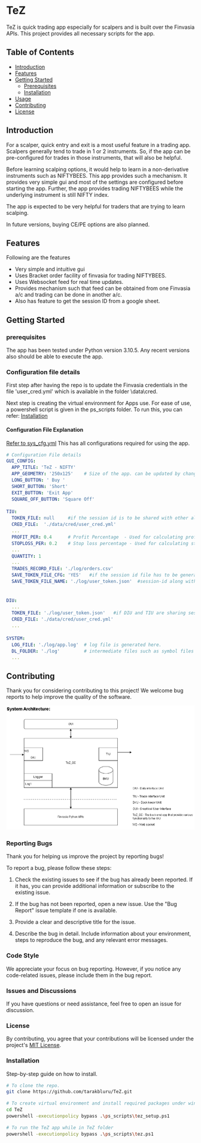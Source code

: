 # TeZ
TeZ is quick trading app especially for scalpers and is built over the Finvasia APIs.
This project provides all necessary scripts for the app.

## Table of Contents

- [Introduction](#introduction)
- [Features](#features)
- [Getting Started](#getting-started)
  - [Prerequisites](#prerequisites)
  - [Installation](#installation)
- [Usage](#usage)
- [Contributing](#contributing)
- [License](#license)

## Introduction

For a scalper, quick entry and exit is a most useful feature in a trading app. Scalpers generally tend to trade in 1 or 2 instruments. So, if the app can be pre-configured for trades in those instruments, that will also be helpful.

Before learning scalping options, it would help to learn in a non-derivative instruments such as NIFTYBEES. This app provides such a mechanism. It provides very simple gui and most of the settings are configured before starting the app. Further, the app provides trading NIFTYBEES while the underlying instrument is still NIFTY index.

The app is expected to be very helpful for traders that are trying to learn scalping.

In future versions, buying CE/PE options are also planned.

## Features
Following are the features

- Very simple and intuitive gui
- Uses Bracket order facility of finvasia for trading NIFTYBEES.
- Uses Websocket feed for real time updates.
- Provides mechanism such that feed can be obtained from one Finvasia a/c and trading can be done in another a/c.
- Also has feature to get the session ID from a google sheet.

## Getting Started

### prerequisites
The app has been tested under Python version 3.10.5. Any recent versions also should be able to execute the app.

### Configuration file details
First step after having the repo is to update the Finvasia credentials in the file 'user_cred.yml' which is available in the folder
\data\cred.

Next step is creating the virtual environment for Apps use. For ease of use, a powershell script is given in the ps_scripts folder. To run this, 
you can refer: [Installation](#installation)


#### Configuration File Explanation
[Refer to sys_cfg.yml](/data/sys_cfg.yml) This has all configurations required for using the app.

```yaml
# Configuration File details
GUI_CONFIG:  
  APP_TITLE: 'TeZ - NIFTY'
  APP_GEOMETRY: '250x125'    # Size of the app. can be updated by changing here.
  LONG_BUTTON: ' Buy '
  SHORT_BUTTON: 'Short'
  EXIT_BUTTON: 'Exit App'
  SQUARE_OFF_BUTTON: 'Square Off'

TIU:
  TOKEN_FILE: null     #if the session id is to be shared with other algos, the session id file is given here.
  CRED_FILE:  './data/cred/user_cred.yml' 
  ...
  PROFIT_PER: 0.4      # Profit Percentage  - Used for calculating profit points 
  STOPLOSS_PER: 0.2    # Stop loss percentage - Used for calculating stoploss points 
  ...
  QUANTITY: 1
  ...
  TRADES_RECORD_FILE: './log/orders.csv'
  SAVE_TOKEN_FILE_CFG: 'YES'   #if the session id file has to be generated, make this as 'YES'
  SAVE_TOKEN_FILE_NAME: './log/user_token.json'  #session-id along with other information is stored in this file.


DIU:
  ...
  TOKEN_FILE: './log/user_token.json'   #if DIU and TIU are sharing session, use file generated by TIU above
  CRED_FILE: './data/cred/user_cred.yml' 
  ...

SYSTEM:
  LOG_FILE: './log/app.log'  # log file is generated here.
  DL_FOLDER: './log'         # intermediate files such as symbol files are downloaded here.
  ...
```

## Contributing

Thank you for considering contributing to this project! We welcome bug reports to help improve the quality of the software.

![Refer](/images/Tez.drawio.png)

### Reporting Bugs

Thank you for helping us improve the project by reporting bugs!

To report a bug, please follow these steps:

1. Check the existing issues to see if the bug has already been reported. If it has, you can provide additional information or subscribe to the existing issue.

2. If the bug has not been reported, open a new issue. Use the "Bug Report" issue template if one is available.

3. Provide a clear and descriptive title for the issue.

4. Describe the bug in detail. Include information about your environment, steps to reproduce the bug, and any relevant error messages.

### Code Style

We appreciate your focus on bug reporting. However, if you notice any code-related issues, please include them in the bug report.

### Issues and Discussions

If you have questions or need assistance, feel free to open an issue for discussion.

### License

By contributing, you agree that your contributions will be licensed under the project's [MIT License](./LICENSE).

### Installation

Step-by-step guide on how to install.

```bash
# To clone the repo.
git clone https://github.com/tarakbluru/TeZ.git
````

```bash
# To create virtual environment and install required packages under windows powershell
cd TeZ
powershell -executionpolicy bypass .\ps_scripts\tez_setup.ps1
````

```bash
# To run the TeZ app while in TeZ folder
powershell -executionpolicy bypass .\ps_scripts\tez.ps1
````
